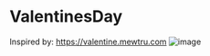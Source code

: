 # ValentinesDay
Inspired by: https://valentine.mewtru.com
![image](https://github.com/shacowka6on/ValentinesDay/assets/92218265/2090c5b6-2f34-48ee-9c4c-dae0c060e4c6)

